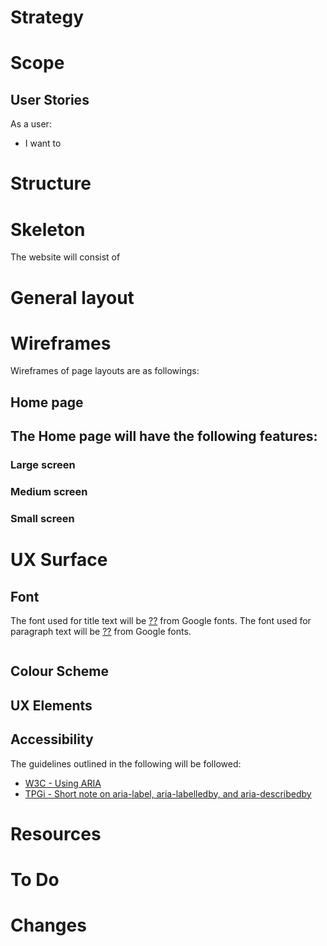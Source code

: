 
# Strategy

# Scope

## User Stories
As a user:
- I want to 

# Structure

# Skeleton
The website will consist of

# General layout

# Wireframes
Wireframes of page layouts are as followings:

## Home page

The Home page will have the following features:
- 

### Large screen

### Medium screen

### Small screen


# UX Surface
## Font
The font used for title text will be [??]() from Google fonts. 
The font used for paragraph text will be [??]() from Google fonts.

```css
```



## Colour Scheme

## UX Elements

## Accessibility
The guidelines outlined in the following will be followed:

- [W3C - Using ARIA](https://www.w3.org/TR/using-aria/)
- [TPGi - Short note on aria-label, aria-labelledby, and aria-describedby](https://www.tpgi.com/short-note-on-aria-label-aria-labelledby-and-aria-describedby/)

# Resources

# To Do

# Changes

